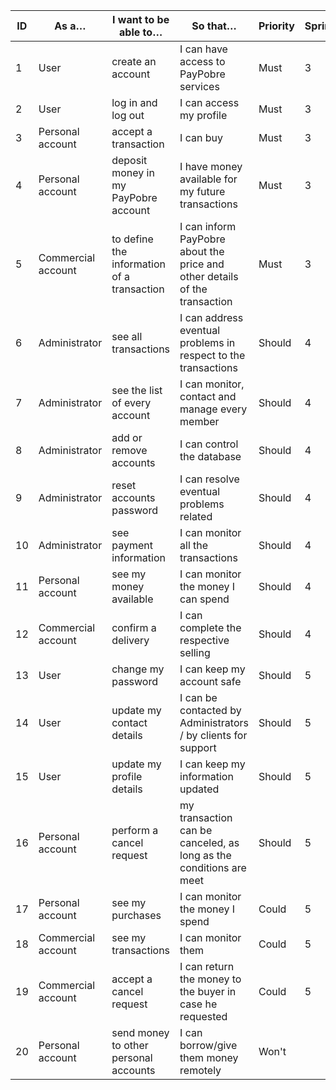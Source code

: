 | ID | As a…              | I want to be able to…                      | So that…                                                                   | Priority | Sprint | Status           |
|----|--------------------|--------------------------------------------|----------------------------------------------------------------------------|----------|--------|------------------|
| 1  | User               | create an account                          | I can have access to PayPobre services                                     | Must     | 3      | Work in progress |
| 2  | User               | log in and log out                         | I can access my profile                                                    | Must     | 3      | Work in progress |
| 3  | Personal account   | accept a transaction                       | I can buy                                                                  | Must     | 3      | Work in progress |
| 4  | Personal account   | deposit money in my PayPobre account       | I have money available for my future transactions                          | Must     | 3      | Work in progress |
| 5  | Commercial account | to define the information of a transaction | I can inform PayPobre about the price and other details of the transaction | Must     | 3      | Work in progress |
| 6  | Administrator      | see all transactions                       | I can address eventual problems in respect to the transactions             | Should   | 4      | To be started    |
| 7  | Administrator      | see the list of every account              | I can monitor, contact and manage every member                             | Should   | 4      | To be started    |
| 8  | Administrator      | add or remove accounts                     | I can control the database                                                 | Should   | 4      | To be started    |
| 9  | Administrator      | reset accounts password                    | I can resolve eventual problems related                                    | Should   | 4      | To be started    |
| 10 | Administrator      | see payment information                    | I can monitor all the transactions                                         | Should   | 4      | To be started    |
| 11 | Personal account   | see my money available                     | I can monitor the money I can spend                                        | Should   | 4      | To be started    |
| 12 | Commercial account | confirm a delivery                         | I can complete the respective selling                                      | Should   | 4      | To be started    |
| 13 | User               | change my password                         | I can keep my account safe                                                 | Should   | 5      | To be started    |
| 14 | User               | update my contact details                  | I can be contacted by Administrators / by clients for support              | Should   | 5      | To be started    |
| 15 | User               | update my profile details                  | I can keep my information updated                                          | Should   | 5      | To be started    |
| 16 | Personal account   | perform a cancel request                   | my transaction can be canceled, as long as the conditions are meet         | Should   | 5      | To be started    |
| 17 | Personal account   | see my purchases                           | I can monitor the money I spend                                            | Could    | 5      | To be started    |
| 18 | Commercial account | see my transactions                        | I can monitor them                                                         | Could    | 5      | To be started    |
| 19 | Commercial account | accept a cancel request                    | I can return the money to the buyer in case he requested                   | Could    | 5      | To be started    |
| 20 | Personal account   | send money to other personal accounts      | I can borrow/give them money remotely                                      | Won't    |        | To be started    |